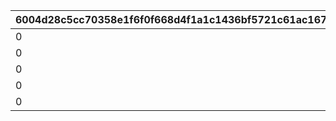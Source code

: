 |6004d28c5cc70358e1f6f0f668d4f1a1c1436bf5721c61ac1679565a3ce0dd68|c1581f10da668d19a998ff8dd08630353b3871eb23f4dbed3a911f308115e26d|910503ab42c2aead898d91151160f20d902267682327cc0beb139da01cdbe587|0dc048baa073a8c835546b2feff7786441dc642c5022da95ead20e705083fe58|e6b80de43b896aa44da098ae0834c4e25bc802988c84f182ed06f9298bdd8b12|1d40b9884e8653374404c3ef70c856af9f79148e4ed06dcb191fd247bb3ea540|
| --- | --- | --- | --- | --- | --- |
|0|1050|3850|6|1|1056|
|0|1050|4207|7|2|1056|
|0|1050|4207|7|3|1056|
|0|1250|4565|8|4|1056|
|0|1250|4565|8|5|1056|